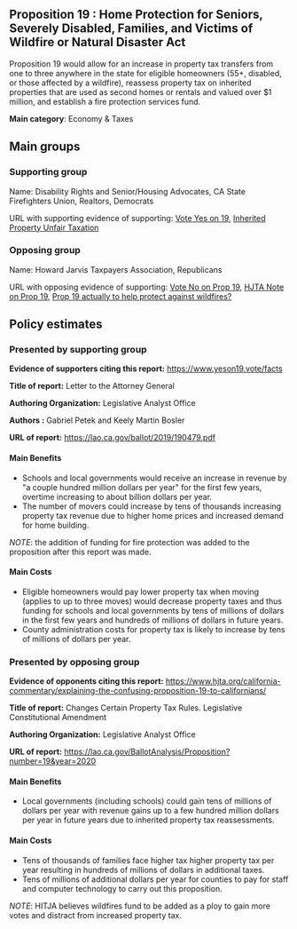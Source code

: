 ## Proposition 19 : Home Protection for Seniors, Severely Disabled, Families, and Victims of Wildfire or Natural Disaster Act


Proposition 19 would allow for an increase in property tax transfers from one to three anywhere in the state for eligible homeowners (55+, disabled, or those affected by a wildfire), reassess property tax on inherited properties that are used as second homes or rentals and valued over $1 million, and establish a fire protection services fund.


**Main category**: Economy & Taxes


## Main groups  

### Supporting group
Name: Disability Rights and Senior/Housing Advocates, CA State Firefighters Union, Realtors, Democrats

URL with supporting evidence of supporting: [Vote Yes on 19](https://www.sandiegouniontribune.com/opinion/editorials/story/2020-09-24/yes-on-prop-19-property-tax-portability), [Inherited Property Unfair Taxation](https://www.latimes.com/politics/la-pol-ca-california-property-taxes-elites-201808-htmlstory.html)

### Opposing group
Name: Howard Jarvis Taxpayers Association, Republicans

URL with opposing evidence of supporting: [Vote No on Prop 19](https://www.latimes.com/opinion/story/2020-09-17/vote-no-on-proposition-19), [HJTA Note on Prop 19](https://www.hjta.org/california-commentary/explaining-the-confusing-proposition-19-to-californians/), [Prop 19 actually to help protect against wildfires?](https://sanfrancisco.cbslocal.com/2020/09/16/prop-19-debate-funding-for-fighting-wildfires-or-attack-on-prop-13-tax-protections/)

## Policy estimates

### Presented by supporting group
**Evidence of supporters citing this report:** https://www.yeson19.vote/facts

**Title of report:** Letter to the Attorney General

**Authoring Organization:** Legislative Analyst Office

**Authors :** Gabriel Petek and Keely Martin Bosler

**URL of report:** https://lao.ca.gov/ballot/2019/190479.pdf

#### Main Benefits
- Schools and local governments would receive an increase in revenue by "a couple hundred million dollars per year" for the first few years, overtime increasing to about billion dollars per year.
- The number of movers could increase by tens of thousands increasing property tax revenue due to higher home prices and increased demand for home building.


*NOTE*: the addition of funding for fire protection was added to the proposition after this report was made.

#### Main Costs
- Eligible homeowners would pay lower property tax when moving  (applies to up to three moves) would decrease property taxes and thus funding for schools and local governments by tens of millions of dollars in the first few years and hundreds of millions of dollars in future years.
- County administration costs for property tax is likely to  increase by tens of millions of dollars per year.


### Presented by opposing group
**Evidence of opponents citing this report:** https://www.hjta.org/california-commentary/explaining-the-confusing-proposition-19-to-californians/

**Title of report:** Changes Certain Property Tax Rules. Legislative Constitutional Amendment

**Authoring Organization:** Legislative Analyst Office

**URL of report:** https://lao.ca.gov/BallotAnalysis/Proposition?number=19&year=2020

#### Main Benefits
- Local governments (including schools) could gain tens of millions of dollars per year with revenue gains up to a few hundred million dollars per year in future years due to inherited property tax reassessments.


#### Main Costs
- Tens of thousands of families face higher tax higher property tax per year resulting in hundreds of millions of dollars in additional taxes.
- Tens of millions of additional dollars per year for counties to pay for staff and computer technology to carry out this proposition.  

*NOTE*: HITJA believes wildfires fund to be added as a ploy to gain more votes and distract from increased property tax.

<!-- Later
## Perceptions of credibility  

### Of own policy estimates

#### Supporters  

#### Opponents

### Of policy estimates from the other side

#### Supporters  

#### Opponents
-->
